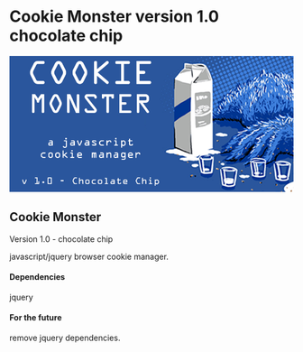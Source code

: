 ﻿Cookie Monster version 1.0 chocolate chip
===========
<img src ="https://raw.githubusercontent.com/ArledgeMike/Cookie-Monster/master/images/cookiemonster.jpg" />


<h2>Cookie Monster</h2> <p>Version 1.0 - chocolate chip</p>
<p>javascript/jquery browser cookie manager.</p>

<h4>Dependencies</h4>
<p>jquery</p>

<h4>For the future</h4>
<p>remove jquery dependencies.</p>

